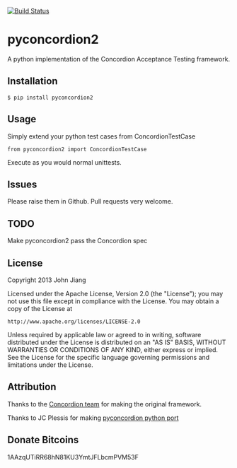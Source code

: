 [![Build Status](https://travis-ci.org/johnjiang/pyconcordion2.png)](https://travis-ci.org/johnjiang/pyconcordion2)

pyconcordion2
=============

A python implementation of the Concordion Acceptance Testing framework.

Installation
------------

`$ pip install pyconcordion2`

Usage
-----

Simply extend your python test cases from ConcordionTestCase

`from pyconcordion2 import ConcordionTestCase`

Execute as you would normal unittests.

Issues
------

Please raise them in Github. Pull requests very welcome.

TODO
----

Make pyconcordion2 pass the Concordion spec

License
-------

Copyright 2013 John Jiang

Licensed under the Apache License, Version 2.0 (the "License");
you may not use this file except in compliance with the License.
You may obtain a copy of the License at

    http://www.apache.org/licenses/LICENSE-2.0

Unless required by applicable law or agreed to in writing, software
distributed under the License is distributed on an "AS IS" BASIS,
WITHOUT WARRANTIES OR CONDITIONS OF ANY KIND, either express or implied.
See the License for the specific language governing permissions and
limitations under the License.

Attribution
-----------

Thanks to the [Concordion team](http://www.concordion.org/) for making the original framework.

Thanks to JC Plessis for making [pyconcordion python port](https://code.google.com/p/pyconcordion/)

Donate Bitcoins
---------------

1AAzqUTiRR68hN81KU3YmtJFLbcmPVM53F